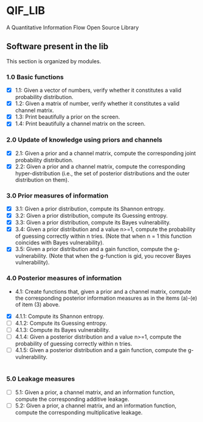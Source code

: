 # QIF_LIB
A Quantitative Information Flow Open Source Library

## Software present in the lib

This section is organized by modules.
### 1.0 Basic functions
- [X] 1.1: Given a vector of numbers, verify whether it constitutes a valid probability distribution.
- [X] 1.2: Given a matrix of number, verify whether it constitutes a valid channel matrix.
- [X] 1.3: Print beautifully a prior on the screen.
- [X] 1.4: Print beautifully a channel matrix on the screen.
### 2.0 Update of knowledge using priors and channels
- [X] 2.1: Given a prior and a channel matrix, compute the corresponding joint probability distribution.
- [X] 2.2: Given a prior and a channel matrix, compute the corresponding hyper-distribution (i.e., the set of posterior distributions and the outer distribution on them).
### 3.0 Prior measures of information
- [X] 3.1: Given a prior distribution, compute its Shannon entropy.
- [X] 3.2: Given a prior distribution, compute its Guessing entropy.
- [X] 3.3: Given a prior distribution, compute its Bayes vulnerability.
- [X] 3.4: Given a prior distribution and a value n>=1, compute the probability of guessing correctly within n tries. (Note that when n = 1 this function coincides with Bayes vulnerability).
- [X] 3.5: Given a prior distribution and a gain function, compute the g-vulnerability. (Note that when the g-function is gid, you recover Bayes vulnerability). 
### 4.0 Posterior measures of information 
- 4.1: Create functions that, given a prior and a channel matrix, compute the corresponding posterior information measures as in the items (a)-(e) of item (3) above.
- [X] 4.1.1: Compute its Shannon entropy.
- [ ] 4.1.2: Compute its Guessing entropy.
- [ ] 4.1.3: Compute its Bayes vulnerability.
- [ ] 4.1.4: Given a posterior distribution and a value n>=1, compute the probability of guessing correctly within n tries.
- [ ] 4.1.5: Given a posterior distribution and a gain function, compute the g-vulnerability.
#
### 5.0 Leakage measures
- [ ] 5.1: Given a prior, a channel matrix, and an information function, compute the corresponding additive leakage.
- [ ] 5.2: Given a prior, a channel matrix, and an information function, compute the corresponding multiplicative leakage.
